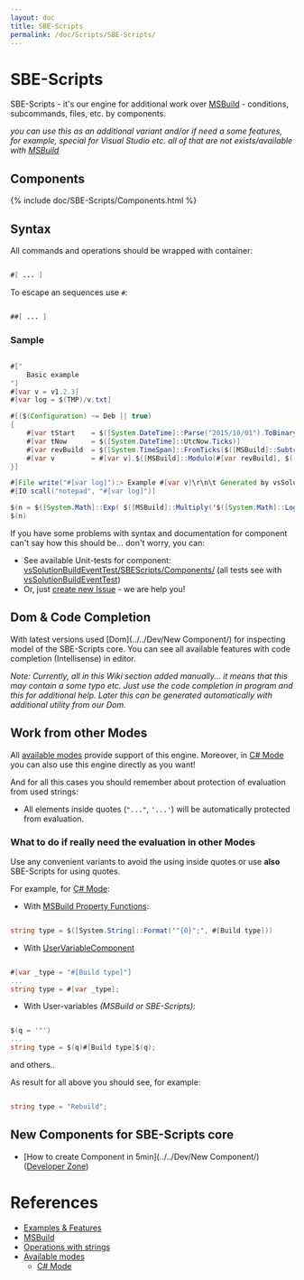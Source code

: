 ```yaml
---
layout: doc
title: SBE-Scripts
permalink: /doc/Scripts/SBE-Scripts/
---
```

# SBE-Scripts

SBE-Scripts - it's our engine for additional work over [MSBuild](../MSBuild/) - conditions, subcommands, files, etc. by components.

*you can use this as an additional variant and/or if need a some features, for example, special for Visual Studio etc. all of that are not exists/available with [MSBuild](../MSBuild/)*

## Components

{% include doc/SBE-Scripts/Components.html %}

## Syntax

All commands and operations should be wrapped with container:

```java 

#[ ... ]
```

To escape an sequences use `#`: 

```java 

##[ ... ]
```

### Sample

```java

#["
    Basic example
"]
#[var v = v1.2.3]
#[var log = $(TMP)/v.txt]

#[($(Configuration) ~= Deb || true)
{
    #[var tStart    = $([System.DateTime]::Parse("2015/10/01").ToBinary())]
    #[var tNow      = $([System.DateTime]::UtcNow.Ticks)]
    #[var revBuild  = $([System.TimeSpan]::FromTicks($([MSBuild]::Subtract(#[var tNow], #[var tStart]))).TotalMinutes.ToString("0"))]
    #[var v         = #[var v].$([MSBuild]::Modulo(#[var revBuild], $([System.Math]::Pow(2, 14))))]
}]

#[File write("#[var log]"):> Example #[var v]\r\n\t Generated by vsSolutionBuildEvent]
#[IO scall("notepad", "#[var log]")]

$(n = $([System.Math]::Exp( $([MSBuild]::Multiply('$([System.Math]::Log(2))', 16).ToString().Replace(',', '.')) ).ToString("0")))
$(n)
```

If you have some problems with syntax and documentation for component can't say how this should be... don't worry, you can:

* See available Unit-tests for component: [vsSolutionBuildEventTest/SBEScripts/Components/](https://github.com/3F/vsSolutionBuildEvent/tree/master/vsSolutionBuildEventTest/SBEScripts/Components) (all tests see with [vsSolutionBuildEventTest](https://github.com/3F/vsSolutionBuildEvent/tree/master/vsSolutionBuildEventTest))
* Or, just [create new Issue](https://bitbucket.org/3F/vssolutionbuildevent/issues/new) - we are help you!

## Dom & Code Completion

With latest versions used [Dom](../../Dev/New Component/) for inspecting model of the SBE-Scripts core. You can see all available features with code completion (Intellisense) in editor.

*Note: Currently, all in this Wiki section added manually... it means that this may contain a some typo etc. Just use the code completion in program and this for additional help. Later this can be generated automatically with additional utility from our Dom.*

## Work from other Modes

All [available modes](../../Modes/) provide support of this engine. Moreover, in [C# Mode](../../Modes/CSharp/#work-with-msbuild-amp-sbe-scripts-engine) you can also use this engine directly as you want!

And for all this cases you should remember about protection of evaluation from used strings:

* All elements inside quotes (`"..."`, `'...'`) will be automatically protected from evaluation.

### What to do if really need the evaluation in other Modes

Use any convenient variants to avoid the using inside quotes or use **also** SBE-Scripts for using quotes.

For example, for [C# Mode](../../Modes/CSharp/):

* With [MSBuild Property Functions](http://msdn.microsoft.com/en-us/library/vstudio/dd633440%28v=vs.120%29.aspx):

```csharp 

string type = $([System.String]::Format('"{0}";', #[Build type]))
```

* With [UserVariableComponent](../SBE-Scripts/Components/UserVariableComponent/)

```csharp 

#[var _type = "#[Build type]"]
...
string type = #[var _type];
```

* With User-variables *(MSBuild or SBE-Scripts)*:

```csharp 

$(q = '"')
...
string type = $(q)#[Build type]$(q);
```

and others..

As result for all above you should see, for example:

```csharp

string type = "Rebuild";
```

## New Components for SBE-Scripts core

* [How to create Component in 5min](../../Dev/New Component/) ([Developer Zone](../../Dev/))

# References

* [Examples & Features](../../Examples/)
* [MSBuild](../MSBuild/)
* [Operations with strings](../../Features/Strings/)
* [Available modes](../../Modes/)
    * [C# Mode](../../Modes/CSharp/)

